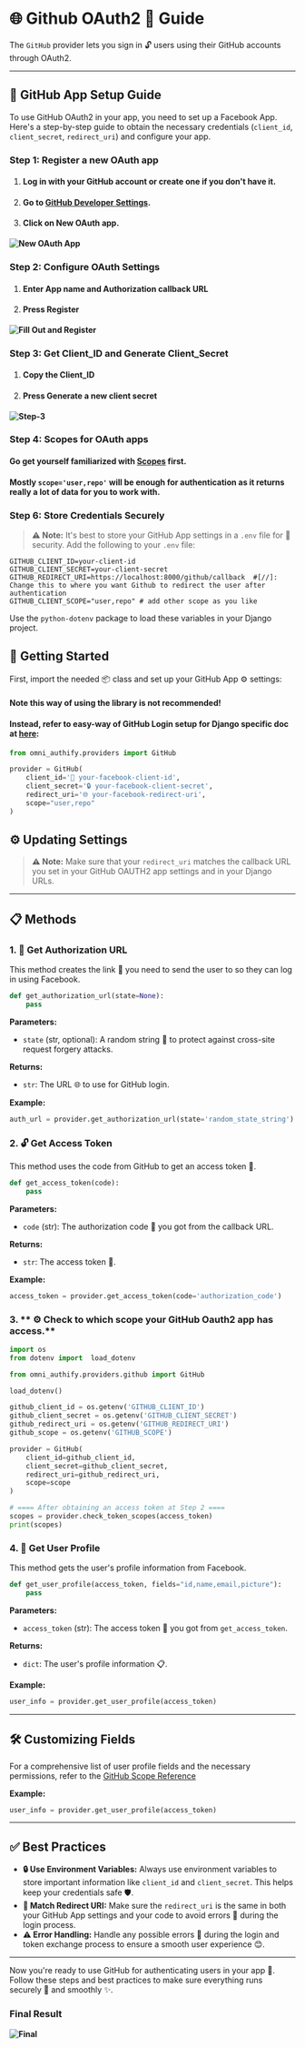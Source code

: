 # 🌐 Github OAuth2 🔑 Guide

The `GitHub` provider lets you sign in 🔓 users using their GitHub accounts through OAuth2.

---

## 🔧 GitHub App Setup Guide

To use GitHub OAuth2 in your app, you need to set up a Facebook App. Here's a step-by-step guide to obtain the necessary credentials (`client_id`, `client_secret`, `redirect_uri`) and configure your app.

### Step 1: Register a new OAuth app
1. #### Log in with your GitHub account or create one if you don't have it.
2. #### Go to [GitHub Developer Settings](https://github.com/settings/applications/new).
3. #### Click on New OAuth app.
**![New OAuth App](../20135images/github/new_auth_app.png)**

### Step 2: Configure OAuth Settings
1. #### Enter App name and Authorization callback URL
2. #### Press **Register**
**![Fill Out and Register](../images/github/oauth_configs.png)**

### Step 3: Get Client_ID and Generate Client_Secret 
1. #### Copy the Client_ID
2. #### Press **Generate a new client secret**
**![Step-3](../images/github/cridentials.png)**

### Step 4: Scopes for OAuth apps
#### Go get yourself familiarized with [Scopes](https://docs.github.com/en/apps/oauth-apps/building-oauth-apps/scopes-for-oauth-apps) first.
#### Mostly ```scope='user,repo'``` will be enough for authentication as it returns really a lot of data for you to work with. 

### Step 6: Store Credentials Securely

> **⚠️ Note:** It's best to store your GitHub App settings in a `.env` file for 🔐 security.
Add the following to your `.env` file:
```env
GITHUB_CLIENT_ID=your-client-id
GITHUB_CLIENT_SECRET=your-client-secret
GITHUB_REDIRECT_URI=https://localhost:8000/github/callback  #[//]: Change this to where you want Github to redirect the user after authentication
GITHUB_CLIENT_SCOPE="user,repo" # add other scope as you like
```
Use the `python-dotenv` package to load these variables in your Django project.



## 🚀 Getting Started

First, import the needed 📦 class and set up your GitHub App ⚙️ settings:

#### Note this way of using the library is not recommended!
#### Instead, refer to easy-way of GitHub Login setup for Django specific doc at **[here](../usage/django.md)**: 
```python
from omni_authify.providers import GitHub 

provider = GitHub(
    client_id='🔑 your-facebook-client-id', 
    client_secret='🔒 your-facebook-client-secret',
    redirect_uri='🌐 your-facebook-redirect-uri',
    scope="user,repo"
)
```

## ⚙️ Updating Settings

> **⚠️ Note:** Make sure that your `redirect_uri` matches the callback URL you set in your GitHub OAUTH2 app 
> settings and in your Django URLs.

---

## 📋 Methods

### 1. 🔗 Get Authorization URL
This method creates the link 🔗 you need to send the user to so they can log in using Facebook.

```python
def get_authorization_url(state=None):
    pass
```

**Parameters:**
- `state` (str, optional): A random string 🔀 to protect against cross-site request forgery attacks.

**Returns:**
- `str`: The URL 🌐 to use for GitHub login.

**Example:**
```python
auth_url = provider.get_authorization_url(state='random_state_string')
```

### 2. 🔓 Get Access Token
This method uses the code from GitHub to get an access token 🔑.

```python
def get_access_token(code):
    pass
```

**Parameters:**
- `code` (str): The authorization code 🔢 you got from the callback URL.

**Returns:**
- `str`: The access token 🔑.

**Example:**
```python
access_token = provider.get_access_token(code='authorization_code')
```

### 3. ** ⚙️ Check to which scope your GitHub Oauth2 app has access.**
```python
import os 
from dotenv import  load_dotenv

from omni_authify.providers.github import GitHub

load_dotenv()

github_client_id = os.getenv('GITHUB_CLIENT_ID')
github_client_secret = os.getenv('GITHUB_CLIENT_SECRET')
github_redirect_uri = os.getenv('GITHUB_REDIRECT_URI')
github_scope = os.getenv('GITHUB_SCOPE')

provider = GitHub(
    client_id=github_client_id,
    client_secret=github_client_secret,
    redirect_uri=github_redirect_uri,
    scope=scope
)

# ==== After obtaining an access token at Step 2 ====
scopes = provider.check_token_scopes(access_token)
print(scopes)
```

### 4. 📄 Get User Profile
This method gets the user's profile information from Facebook.

```python
def get_user_profile(access_token, fields="id,name,email,picture"):
    pass
```

**Parameters:**
- `access_token` (str): The access token 🔑 you got from `get_access_token`.

**Returns:**
- `dict`: The user's profile information 📋.

**Example:**
```python
user_info = provider.get_user_profile(access_token)
```

---

## 🛠️ Customizing Fields

For a comprehensive list of user profile fields and the necessary permissions, refer to the [GitHub Scope Reference](https://docs.github.com/en/apps/oauth-apps/building-oauth-apps/scopes-for-oauth-apps)

**Example:**
```python
user_info = provider.get_user_profile(access_token)
```

---

## ✅ Best Practices
- **🔒 Use Environment Variables:** Always use environment variables to store important information like `client_id` and `client_secret`. This helps keep your credentials safe 🛡️.
- **🔗 Match Redirect URI:** Make sure the `redirect_uri` is the same in both your GitHub App settings and your code to avoid errors 🚫 during the login process.
- **⚠️ Error Handling:** Handle any possible errors 🐞 during the login and token exchange process to ensure a smooth user experience 😊.

---

Now you're ready to use GitHub for authenticating users in your app 🚀. Follow these steps and best practices to make sure everything runs securely 🔐 and smoothly ✨.

### Final Result
**![Final](../images/github/final_result.png)**

